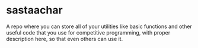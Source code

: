 # sastaachar
A repo where you can store all of your utilities like basic functions and other useful code that you use for competitive programming, with proper description here, so that even others can use it.
